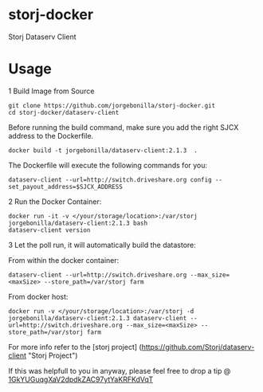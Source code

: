 # storj-docker
Storj Dataserv Client

Usage
===

1 Build Image from Source
```
git clone https://github.com/jorgebonilla/storj-docker.git
cd storj-docker/dataserv-client
````
Before running the build command, make sure you add the right SJCX address to the Dockerfile.
```
docker build -t jorgebonilla/dataserv-client:2.1.3  .
```
The Dockerfile will execute the following commands for you:
```
dataserv-client --url=http://switch.driveshare.org config --set_payout_address=$SJCX_ADDRESS
```
2 Run the Docker Container:
```
docker run -it -v </your/storage/location>:/var/storj jorgebonilla/dataserv-client:2.1.3 bash
dataserv-client version 
```

3 Let the poll run, it will automatically build the datastore:

From within the docker container:
 ```
dataserv-client --url=http://switch.driveshare.org --max_size=<maxSize> --store_path=/var/storj farm
 ```
 From docker host:
 ```
docker run -v </your/storage/location>:/var/storj -d jorgebonilla/dataserv-client:2.1.3 dataserv-client --url=http://switch.driveshare.org --max_size=<maxSize> --store_path=/var/storj farm
 ```
 
For more info refer to the [storj project] (https://github.com/Storj/dataserv-client "Storj Project")

If this was helpfull to you in anyway, please feel free to drop a tip @ [1GkYUGuqgXaV2dpdkZAC97ytYaKRFKdVqT](bitcoin:1GkYUGuqgXaV2dpdkZAC97ytYaKRFKdVqT "Bitcoin Address")
